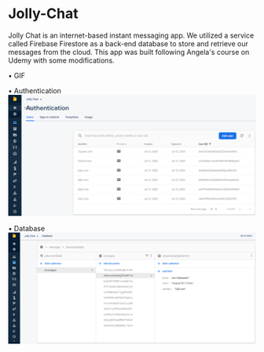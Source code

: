 # Jolly-Chat
Jolly Chat is an internet-based instant messaging app. We utilized a service called Firebase Firestore as a back-end database to store and retrieve our messages from the cloud. This app was built following Angela's course on Udemy with some modifications.
 <tr>
 • GIF

 • Authentication </br>
  <img src="Photos/snapshot.PNG" alt="3" width = 700px> </br>
  
  • Database </br>
<img src="Photos/snapshot1.PNG" alt="3" width = 700px>
